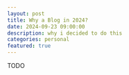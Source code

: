 ```yaml
---
layout: post
title: Why a Blog in 2024?
date: 2024-09-23 09:00:00
description: why i decided to do this
categories: personal
featured: true
---
```


TODO

